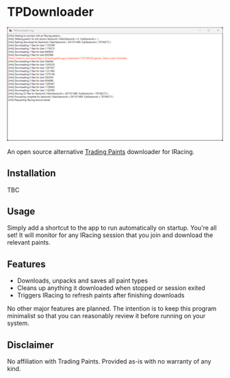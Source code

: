 # TPDownloader
![Example usage](readme_assets/ExampleUsage.png)

An open source alternative [Trading Paints](https://www.tradingpaints.com/) downloader for IRacing.

## Installation
TBC

## Usage
Simply add a shortcut to the app to run automatically on startup. You're all set! It will monitor for any IRacing session that you join and download the relevant paints.

## Features
- Downloads, unpacks and saves all paint types
- Cleans up anything it downloaded when stopped or session exited
- Triggers IRacing to refresh paints after finishing downloads

No other major features are planned. The intention is to keep this program minimalist so that you can reasonably review it before running on your system.

## Disclaimer
No affiliation with Trading Paints. Provided as-is with no warranty of any kind.